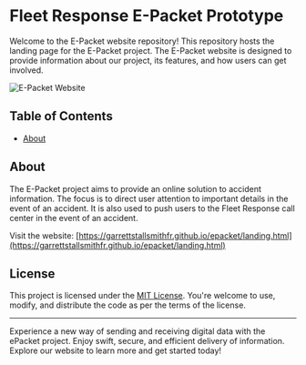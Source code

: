 # Fleet Response E-Packet Prototype

Welcome to the E-Packet website repository! This repository hosts the landing page for the E-Packet project. The E-Packet website is designed to provide information about our project, its features, and how users can get involved.

![E-Packet Website](https://garrettstallsmithfr.github.io/epacket/assets/FRLogo-1.png)

## Table of Contents

- [About](#about)


## About

The E-Packet project aims to provide an online solution to accident information. The focus is to direct user attention to important details in the event of an accident. It is also used to push users to the Fleet Response call center in the event of an accident.

Visit the website: [https://garrettstallsmithfr.github.io/epacket/landing.html](https://garrettstallsmithfr.github.io/epacket/landing.html)

## License

This project is licensed under the [MIT License](LICENSE). You're welcome to use, modify, and distribute the code as per the terms of the license.

---

Experience a new way of sending and receiving digital data with the ePacket project. Enjoy swift, secure, and efficient delivery of information. Explore our website to learn more and get started today!
